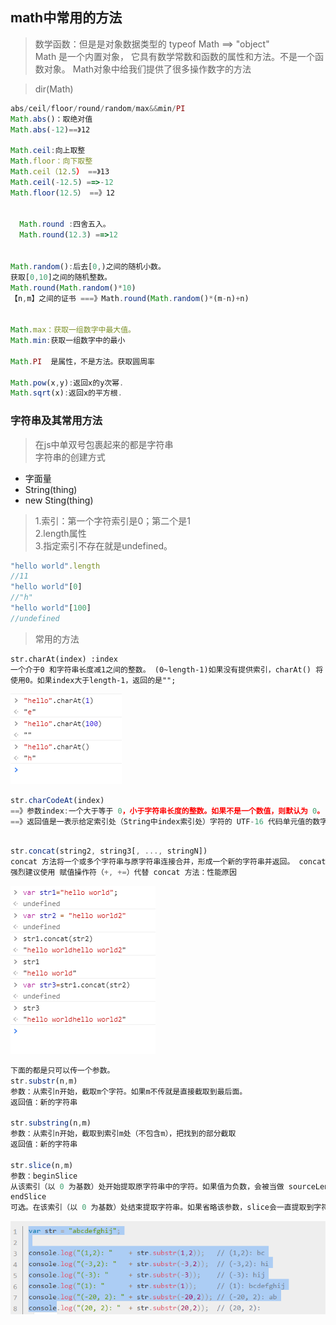 ## math中常用的方法
> 数学函数：但是是对象数据类型的  typeof Math ==> "object"  
> Math 是一个内置对象， 它具有数学常数和函数的属性和方法。不是一个函数对象。
> Math对象中给我们提供了很多操作数字的方法  

> dir(Math)

```javascript
abs/ceil/floor/round/random/max&&min/PI
Math.abs()：取绝对值
Math.abs(-12)==》12

Math.ceil:向上取整
Math.floor：向下取整
Math.ceil（12.5） ==》13
Math.ceil(-12.5) ==>-12
Math.floor(12.5） ==》12


  Math.round :四舍五入。
  Math.round(12.3) ==>12


Math.random():后去[0,)之间的随机小数。
获取[0,10]之间的随机整数。
Math.round(Math.random()*10)
【n,m】之间的证书 ===》Math.round(Math.random()*(m-n)+n)


Math.max：获取一组数字中最大值。
Math.min:获取一组数字中的最小

Math.PI  是属性，不是方法。获取圆周率

Math.pow(x,y):返回x的y次幂.
Math.sqrt(x):返回x的平方根.
```



### 字符串及其常用方法

> 在js中单双号包裹起来的都是字符串  
>字符串的创建方式
+ 字面量
+ String(thing)
+ new  Sting(thing)

> 1.索引：第一个字符索引是0；第二个是1  
>2.length属性  
>3.指定索引不存在就是undefined。

```javascript
"hello world".length
//11
"hello world"[0]
//"h"
"hello world"[100]
//undefined
```

> 常用的方法   

```javascipt
str.charAt(index) :index
一个介于0 和字符串长度减1之间的整数。 (0~length-1)如果没有提供索引，charAt() 将使用0。如果index大于length-1，返回的是"";
```
![charAt eg](img1/12.png)

```javascript
str.charCodeAt(index)
==》参数index:一个大于等于 0，小于字符串长度的整数。如果不是一个数值，则默认为 0。
==》返回值是一表示给定索引处（String中index索引处）字符的 UTF-16 代码单元值的数字；如果索引超出范围，则返回 NaN。
```


```javascript

str.concat(string2, string3[, ..., stringN])
concat 方法将一个或多个字符串与原字符串连接合并，形成一个新的字符串并返回。 concat 方法并不影响原字符串。
强烈建议使用 赋值操作符（+, +=）代替 concat 方法：性能原因

```
![concat eg](img1/13.png)


```javascript
下面的都是只可以传一个参数。
str.substr(n,m)
参数：从索引n开始，截取m个字符。如果m不传就是直接截取到最后面。
返回值：新的字符串

str.substring(n,m)
参数：从索引n开始，截取到索引m处（不包含m），把找到的部分截取
返回值：新的字符串

str.slice(n,m)
参数：beginSlice
从该索引（以 0 为基数）处开始提取原字符串中的字符。如果值为负数，会被当做 sourceLength + beginSlice 看待，这里的sourceLength 是字符串的长度 (例如， 如果beginSlice 是 -3 则看作是: sourceLength - 3)
endSlice
可选。在该索引（以 0 为基数）处结束提取字符串。如果省略该参数，slice会一直提取到字符串末尾。如果该参数为负数，则被看作是 sourceLength + endSlice，这里的 sourceLength 就是字符串的长度(例如，如果 endSlice 是 -3，则是, sourceLength - 3)。


```
![substr eg](img1/14.png)  
